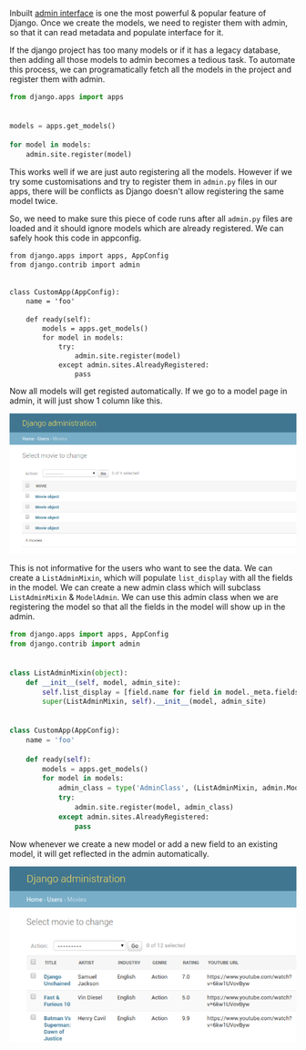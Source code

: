 <!--
.. title: Django Tips & Tricks #9 - Auto Register Models In Admin
.. slug: django-tricks-auto-register-models-admin
.. date: 2017-11-24 21:21:21 UTC
.. tags: python, django, django-tips-tricks
.. category: python
.. link:
.. description: Django productivity tips. How to auto register all models with all fields from all apps in django admin.
.. type: text
-->

Inbuilt [admin interface](https://docs.djangoproject.com/en/1.11/ref/contrib/admin/
) is one the most powerful & popular feature of Django. Once we create the models, we need to register them with admin, so that it can read metadata and populate interface for it.

If the django project has too many models or if it has a legacy database, then adding all those models to admin becomes a tedious task. To automate this process, we can programatically fetch all the models in the project and register them with admin.

```python
from django.apps import apps


models = apps.get_models()

for model in models:
    admin.site.register(model)
```

This works well if we are just auto registering all the models. However if we try some customisations and try to register them in `admin.py` files in our apps, there will be conflicts as Django doesn't allow registering the same model twice.

So, we need to make sure this piece of code runs after all `admin.py` files are loaded and it should ignore models which are already registered. We can safely hook this code in appconfig.

```
from django.apps import apps, AppConfig
from django.contrib import admin


class CustomApp(AppConfig):
    name = 'foo'

    def ready(self):
        models = apps.get_models()
        for model in models:
            try:
                admin.site.register(model)
            except admin.sites.AlreadyRegistered:
                pass
```

Now all models will get registed automatically. If we go to a model page in admin, it will just show 1 column like this.

<p align="center">
<img src="/images/django-admin-auto.png" width="600px" />
</p>


This is not informative for the users who want to see the data. We can create a `ListAdminMixin`,  which will populate `list_display` with all the fields in the model. We can create a new admin class which will subclass `ListAdminMixin` & `ModelAdmin`. We can use this admin class when we are registering the model so that all the fields in the model will show up in the admin.


```python
from django.apps import apps, AppConfig
from django.contrib import admin


class ListAdminMixin(object):
    def __init__(self, model, admin_site):
        self.list_display = [field.name for field in model._meta.fields if field.name != "id"]
        super(ListAdminMixin, self).__init__(model, admin_site)


class CustomApp(AppConfig):
    name = 'foo'

    def ready(self):
        models = apps.get_models()
        for model in models:
            admin_class = type('AdminClass', (ListAdminMixin, admin.ModelAdmin), {})
            try:
                admin.site.register(model, admin_class)
            except admin.sites.AlreadyRegistered:
                pass
```

Now whenever we create a new model or add a new field to an existing model, it will get reflected in the admin automatically.

<p align="center">
<img src="/images/django-admin-auto-2.png" width="600px" />
</p>
